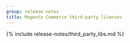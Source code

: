 ```yaml
---
group: release-notes
title: Magento Commerce third-party licenses
---
```


<!-- The 'packages' variable contains the 'packages' node of the '_data/codebase/v2_3/commerce/composer_lock.json' file
{% assign packages = site.data.codebase.v2_3.commerce.composer_lock.packages %} -->

<!-- The 'packages-dev' variable contains the 'packages-dev' node of the '_data/codebase/v2_3/commerce/composer_lock.json' file
{% assign packages-dev = site.data.codebase.v2_3.commerce.composer_lock.packages-dev %} -->

<!-- The edition variable contains `ee` value from the the _data/var.yml file
{% assign edition = site.data.var.ee %} -->

{% include release-notes/third_party_libs.md %}